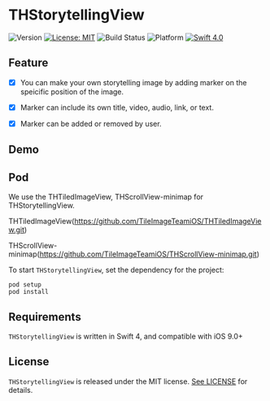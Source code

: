 #  THStorytellingView

![Version](https://img.shields.io/badge/pod-v0.2.1-blue.svg)
[![License: MIT](https://img.shields.io/badge/License-MIT-blue.svg?style=flat)](https://github.com/younatics/YNDropDownMenu/blob/master/LICENSE)
![Build Status](https://img.shields.io/badge/build-passing-brightgreen.svg)
![Platform](https://img.shields.io/badge/platform-ios-lightgrey.svg)
[![Swift 4.0](https://img.shields.io/badge/Swift-4.0-%23FB613C.svg)](https://developer.apple.com/swift/)

## Feature

- [x] You can make your own storytelling image by adding marker on the speicific position of the image.
- [x] Marker can include its own title, video, audio, link, or text.
- [x] Marker can be added or removed by user. 


## Demo


## Pod

We use the THTiledImageView, THScrollView-minimap for THStorytellingView.

THTiledImageView(https://github.com/TileImageTeamiOS/THTiledImageView.git)

THScrollView-minimap(https://github.com/TileImageTeamiOS/THScrollView-minimap.git)

To start `THStorytellingView`, set the dependency for the project:

```
pod setup
pod install
```

## Requirements

`THStorytellingView` is written in Swift 4, and compatible with iOS 9.0+

## License

`THStorytellingView` is released under the MIT license. [See LICENSE](https://github.com/TileImageTeamiOS/THStorytellingView/blob/master/LICENSE) for details.
